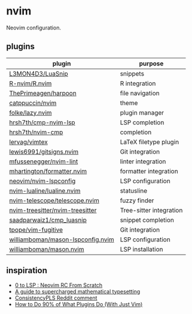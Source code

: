 # nvim

Neovim configuration. 

## plugins 

| plugin | purpose |
| --- | --- |
| [L3MON4D3/LuaSnip](https://github.com/L3MON4D3/LuaSnip) | snippets |
| [R-nvim/R.nvim](https://github.com/R-nvim/R.nvim) | R integration |
| [ThePrimeagen/harpoon](https://github.com/ThePrimeagen/harpoon) | file navigation |
| [catppuccin/nvim](https://github.com/catppuccin/nvim) | theme |
| [folke/lazy.nvim](https://github.com/folke/lazy.nvim) | plugin manager |
| [hrsh7th/cmp-nvim-lsp](https://github.com/hrsh7th/cmp-nvim-lsp) | LSP completion |
| [hrsh7th/nvim-cmp](https://github.com/hrsh7th/nvim-cmp) | completion |
| [lervag/vimtex](https://github.com/lervag/vimtex) | LaTeX filetype plugin | 
| [lewis6991/gitsigns.nvim](https://github.com/lewis6991/gitsigns.nvim) | Git integration|
| [mfussenegger/nvim-lint](https://github.com/mfussenegger/nvim-lint) | linter integration |
| [mhartington/formatter.nvim](https://github.com/mhartington/formatter.nvim) | formatter integration |
| [neovim/nvim-lspconfig](https://github.com/neovim/nvim-lspconfig) | LSP configuration |
| [nvim-lualine/lualine.nvim](https://github.com/nvim-lualine/lualine.nvim) | statusline |
| [nvim-telescope/telescope.nvim](https://github.com/nvim-telescope/telescope.nvim) | fuzzy finder |
| [nvim-treesitter/nvim-treesitter](https://github.com/nvim-treesitter/nvim-treesitter) | Tree-sitter integration |
| [saadparwaiz1/cmp_luasnip](https://github.com/saadparwaiz1/cmp_luasnip) | snippet completion |
| [tpope/vim-fugitive](https://github.com/tpope/vim-fugitive) | Git integration |
| [williamboman/mason-lspconfig.nvim](https://github.com/williamboman/mason-lspconfig.nvim) | LSP configuration |
| [williamboman/mason.nvim](https://github.com/williamboman/mason.nvim) | LSP installation |

## inspiration
 - [0 to LSP : Neovim RC From Scratch](https://youtu.be/w7i4amO_zaE)
 - [A guide to supercharged mathematical typesetting](https://ejmastnak.com/tutorials/vim-latex/intro/)
 - [ConsistencyPLS Reddit comment](https://www.reddit.com/r/neovim/comments/v31ft4/comment/iavqkcn/)
 - [How to Do 90% of What Plugins Do (With Just Vim)](https://www.youtube.com/watch?v=XA2WjJbmmoM)
